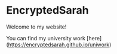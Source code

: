 # EncryptedSarah
Welcome to my website!

You can find my university work [here] (https://encryptedsarah.github.io/uniwork)
